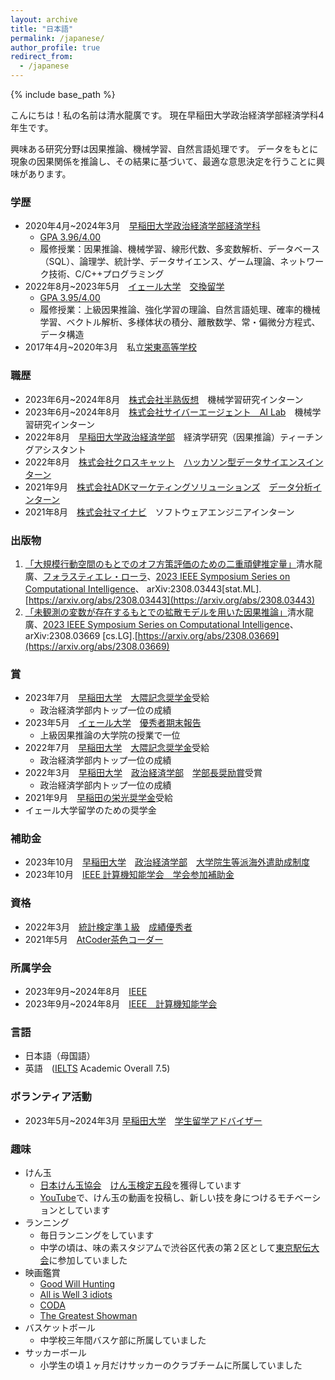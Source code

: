 ```yaml
---
layout: archive
title: "日本語"
permalink: /japanese/
author_profile: true
redirect_from:
  - /japanese
---
```


{% include base_path %}

こんにちは！私の名前は清水龍廣です。
現在早稲田大学政治経済学部経済学科4年生です。

興味ある研究分野は因果推論、機械学習、自然言語処理です。
データをもとに現象の因果関係を推論し、その結果に基づいて、最適な意思決定を行うことに興味があります。


### 学歴
* 2020年4月~2024年3月　[早稲田大学](https://www.waseda.jp/top/)[政治経済学部経済学科](https://www.waseda.jp/fpse/pse/)
  * [GPA 3.96/4.00](../files/Waseda_Transcript.pdf)
  * 履修授業：因果推論、機械学習、線形代数、多変数解析、データベース（SQL）、論理学、統計学、データサイエンス、ゲーム理論、ネットワーク技術、C/C++プログラミング
* 2022年8月~2023年5月　[イェール大学](https://www.yale.edu/)　[交換留学](https://yvisp.yale.edu/)
  * [GPA 3.95/4.00](../files/Yale_Transcript.pdf)
  * 履修授業：上級因果推論、強化学習の理論、自然言語処理、確率的機械学習、ベクトル解析、多様体状の積分、離散数学、常・偏微分方程式、データ構造
* 2017年4月~2020年3月　私立[栄東高等学校](https://www.sakaehigashi.ed.jp/)

### 職歴
* 2023年6月~2024年8月　[株式会社半熟仮想](https://initial.inc/companies/A-37304)　機械学習研究インターン
* 2023年6月~2024年8月　[株式会社サイバーエージェント　AI Lab](https://cyberagent.ai/ailab/)　機械学習研究インターン
* 2022年8月　[早稲田大学政治経済学部]((https://www.waseda.jp/fpse/pse/))　経済学研究（因果推論）ティーチングアシスタント
* 2022年8月　[株式会社クロスキャット](https://www.xcat.co.jp/ja/index.html)　[ハッカソン型データサイエンスインターン](https://www.jiji.com/jc/article?k=000000132.000025288&g=prt)
* 2021年9月　[株式会社ADKマーケティングソリューションズ](https://www.adkms.jp/)　[データ分析インターン](https://www.adk.jp/recruit/internship/summer/index_data.html)
* 2021年8月　[株式会社マイナビ](https://www.mynavi.jp/)　ソフトウェアエンジニアインターン


### 出版物
1. [「大規模行動空間のもとでのオフ方策評価のための二重頑健推定量」](../files/MDR.pdf)清水龍廣、[フォラスティエレ・ローラ](https://ysph.yale.edu/profile/laura-forastiere/)、[2023 IEEE Symposium Series on Computational Intelligence](https://attend.ieee.org/ssci-2023/)、 arXiv:2308.03443[stat.ML]. [https://arxiv.org/abs/2308.03443](https://arxiv.org/abs/2308.03443)
2.  [「未観測の変数が存在するもとでの拡散モデルを用いた因果推論」](../files/BDCM.pdf)清水龍廣、[2023 IEEE Symposium Series on Computational Intelligence](https://attend.ieee.org/ssci-2023/)、 arXiv:2308.03669 [cs.LG].[https://arxiv.org/abs/2308.03669](https://arxiv.org/abs/2308.03669)

### 賞
* 2023年7月　[早稲田大学](https://www.waseda.jp/top/)　[大隈記念奨学金](https://www.waseda.jp/inst/scholarship/aid/programs/other/)受給
  * 政治経済学部内トップ一位の成績
* 2023年5月　[イェール大学](https://www.yale.edu/)　[優秀者期末報告](https://poorvucenter.yale.edu/teaching/teaching-how/chapter-7-teaching-yale-college/grading-and-other-academic-issues)
  * 上級因果推論の大学院の授業で一位
* 2022年7月　[早稲田大学](https://www.waseda.jp/top/)　[大隈記念奨学金](https://www.waseda.jp/inst/scholarship/aid/programs/other/)受給
  * 政治経済学部内トップ一位の成績
* 2022年3月　[早稲田大学](https://www.waseda.jp/top/)　[政治経済学部](https://www.waseda.jp/fpse/pse/)　[学部長奨励賞](https://www.waseda.jp/fpse/pse/news/2022/04/01/15279/)受賞
  * 政治経済学部内トップ一位の成績
* 2021年9月　[早稲田の栄光奨学金](https://www.waseda.jp/inst/cie/from-waseda/aid/scholarship)受給
 * イェール大学留学のための奨学金


### 補助金
* 2023年10月　[早稲田大学](https://www.waseda.jp/top/)　[政治経済学部](https://www.waseda.jp/fpse/pse/)　[大学院生等派海外遣助成制度](https://waseda-research-portal.jp/international/graduate-student/)
* 2023年10月　[IEEE 計算機知能学会　学会参加補助金](https://attend.ieee.org/ssci-2023/travel-grants/)

### 資格
* 2022年3月　[統計検定準１級](https://www.toukei-kentei.jp/exam/grade1semi/)　[成績優秀者](https://static.toukei-kentei.jp/wp-content/uploads/20220905172033/cbt_exc202201-06_grade7-20220905172033-20220905172033.pdf)
* 2021年5月　[AtCoder茶色コーダー](https://www.abc033.contest.atcoder.jp/users/Tatsuhiroo)

### 所属学会
* 2023年9月~2024年8月　[IEEE](https://www.ieee.org/)
* 2023年9月~2024年8月　[IEEE　計算機知能学会](https://cis.ieee.org/)


### 言語
* 日本語（母国語）
* 英語　([IELTS](https://ielts.org/) Academic Overall 7.5)

### ボランティア活動
* 2023年5月~2024年3月 [早稲田大学](https://www.waseda.jp/top/)　[学生留学アドバイザー](https://www.waseda.jp/inst/cie/from-waseda/advisor)

### 趣味
* けん玉
  * [日本けん玉協会](https://kendama.or.jp/)　[けん玉検定五段](https://kendama.or.jp/tricks/advanced_tricks/)を獲得しています
  * [YouTube](https://www.youtube.com/channel/UCMJ2mmKDU7RDwqdCNU4pAuQ)で、けん玉の動画を投稿し、新しい技を身につけるモチベーションとしています
* ランニング
  * 毎日ランニングをしています
  * 中学の頃は、味の素スタジアムで渋谷区代表の第２区として[東京駅伝大会](https://www.kyoiku.metro.tokyo.lg.jp/school/content/physical_training_and_club_activity/ekiden.html)に参加していました
* 映画鑑賞
  * [Good Will Hunting](https://filmarks.com/movies/29792)
  * [All is Well 3 idiots](https://filmarks.com/movies/53954)
  * [CODA](https://filmarks.com/movies/96257)
  * [The Greatest Showman](https://filmarks.com/movies/60905)
* バスケットボール
  * 中学校三年間バスケ部に所属していました
* サッカーボール
  * 小学生の頃１ヶ月だけサッカーのクラブチームに所属していました
